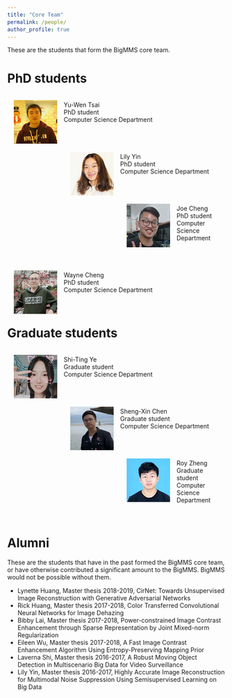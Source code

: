 ```yaml
---
title: "Core Team"
permalink: /people/
author_profile: true
---
```


These are the students that form the BigMMS core team.

PhD students
======
<img src='/images/ywtsai.png' width="100" style="float: left; margin: 15px">
<br>
Yu-Wen Tsai <br>
PhD student <br>
Computer Science Department
<br>
<br>
<br>
<br>
<img src='/images/jlyin.png' width="100" style="float: left; margin: 15px">
<br>
Lily Yin <br>
PhD student <br>
Computer Science Department
<br>
<br>
<br>
<br>
<img src='/images/hycheng.png' width="100" style="float: left; margin: 15px">
<br>
Joe Cheng <br>
PhD student <br>
Computer Science Department
<br>
<br>
<br>
<br>
<img src='/images/wlcheng.jpg' width="100" style="float: left; margin: 15px">
<br>
Wayne Cheng <br>
PhD student <br>
Computer Science Department
<br>
<br>
<br>

Graduate students
======
<img src='/images/stye.png' width="100" style="float: left; margin: 15px">
<br>
Shi-Ting Ye <br>
Graduate student <br>
Computer Science Department
<br>
<br>
<br>
<br>
<img src='/images/sxchen.png' width="100" style="float: left; margin: 15px">
<br>
Sheng-Xin Chen <br>
Graduate student <br>
Computer Science Department
<br>
<br>
<br>
<br>
<img src='/images/royzheng.png' width="100" style="float: left; margin: 15px">
<br>
Roy Zheng <br>
Graduate student <br>
Computer Science Department
<br>
<br>
<br>

Alumni
======
These are the students that have in the past formed the BigMMS core team, or have otherwise contributed a significant amount to the BigMMS. BigMMS would not be possible without them.

* Lynette Huang, Master thesis 2018-2019, CirNet: Towards Unsupervised Image Reconstruction with Generative Adversarial Networks
* Rick Huang, Master thesis 2017-2018, Color Transferred Convolutional Neural Networks for Image Dehazing
* Bibby Lai, Master thesis 2017-2018, Power-constrained Image Contrast Enhancement through Sparse Representation by Joint Mixed-norm Regularization
* Eileen Wu, Master thesis 2017-2018, A Fast Image Contrast Enhancement Algorithm Using Entropy-Preserving Mapping Prior
* Laverna Shi, Master thesis 2016-2017, A Robust Moving Object Detection in Multiscenario Big Data for Video Surveillance
* Lily Yin, Master thesis 2016-2017, Highly Accurate Image Reconstruction for Multimodal Noise Suppression Using Semisupervised Learning on Big Data

